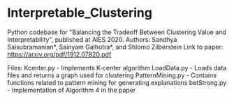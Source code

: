 # Interpretable_Clustering
Python codebase for "Balancing the Tradeoff Between Clustering Value and Interpretability", published at AIES 2020.
Authors: Sandhya Saisubramanian*, Sainyam Galhotra*, and Shlomo Zilberstein
Link to paper: https://arxiv.org/pdf/1912.07820.pdf

Files:
Kcenter.py - Implements K-center algorithm
LoadData.py - Loads data files and returns a graph used for clustering
PatternMining.py - Contains functions related to pattern mining for generating explanations
betStrong.py - Implementation of Algorithm 4 in the paper


